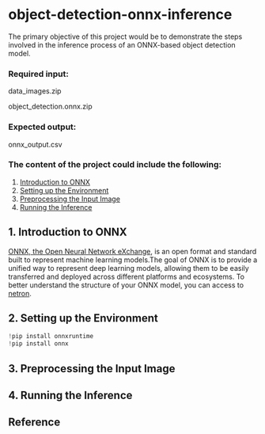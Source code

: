 # object-detection-onnx-inference

The primary objective of this project would be to demonstrate the steps involved in the inference process of an ONNX-based object detection model.
### Required input: 
data_images.zip

object_detection.onnx.zip

### Expected output:
onnx_output.csv

### The content of the project could include the following:
1. [Introduction to ONNX](#1-introduction-to-onnx)
2. [Setting up the Environment](#2-setting-up-the-environment)
3. [Preprocessing the Input Image](#3-preprocessing-the-input-image)
4. [Running the Inference](#4-running-the-inference)

<html itemscope itemtype="https://schema.org/FAQPage">
  <div itemscope itemprop="mainEntity" itemtype="https://schema.org/Question">
    <a id="1-introduction-to-onnx"><h2 itemprop="name"> 1. Introduction to ONNX</h2></a>
    <div itemscope itemprop="acceptedAnswer" itemtype="https://schema.org/Answer">
      <div itemprop="text">
        
[ONNX, the Open Neural Network eXchange](https://onnx.ai/), is an open format and standard built to represent machine learning models.The goal of ONNX is to provide a unified way to represent deep learning models, allowing them to be easily transferred and deployed across different platforms and ecosystems.
To better understand the structure of your ONNX model, you can access to [netron](https://netron.app/).

<html itemscope itemtype="https://schema.org/FAQPage">
  <div itemscope itemprop="mainEntity" itemtype="https://schema.org/Question">
    <a id="2-setting-up-the-environment"><h2 itemprop="name"> 2. Setting up the Environment</h2></a>
    <div itemscope itemprop="acceptedAnswer" itemtype="https://schema.org/Answer">
      <div itemprop="text">
        
```python
!pip install onnxruntime
!pip install onnx
```

<html itemscope itemtype="https://schema.org/FAQPage">
  <div itemscope itemprop="mainEntity" itemtype="https://schema.org/Question">
    <a id="3-preprocessing-the-input-image"><h2 itemprop="name"> 3. Preprocessing the Input Image</h2></a>
    <div itemscope itemprop="acceptedAnswer" itemtype="https://schema.org/Answer">
      <div itemprop="text">


<html itemscope itemtype="https://schema.org/FAQPage">
  <div itemscope itemprop="mainEntity" itemtype="https://schema.org/Question">
    <a id="4-running-the-inference"><h2 itemprop="name"> 4. Running the Inference</h2></a>
    <div itemscope itemprop="acceptedAnswer" itemtype="https://schema.org/Answer">
      <div itemprop="text">

## Reference 
